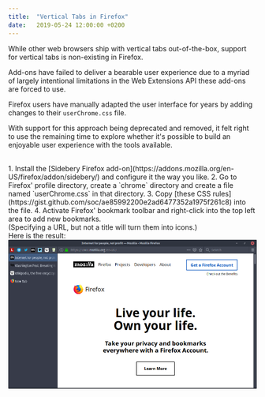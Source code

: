 ```yaml
---
title:  "Vertical Tabs in Firefox"
date:   2019-05-24 12:00:00 +0200
---
```


While other web browsers ship with vertical tabs out-of-the-box, support for vertical tabs is non-existing in Firefox.

Add-ons have failed to deliver a bearable user experience due to a myriad of largely intentional limitations in the
Web Extensions API these add-ons are forced to use.

Firefox users have manually adapted the user interface for years by adding changes to their `userChrome.css` file.

With support for this approach being deprecated and removed, it felt right to use the remaining time to explore whether
it's possible to build an enjoyable user experience with the tools available.

<br/>
1. Install the [Sidebery Firefox add-on](https://addons.mozilla.org/en-US/firefox/addon/sidebery/) and configure it the way you like.
2. Go to Firefox' profile directory, create a `chrome` directory and create a file named `userChrome.css` in that directory.
3. Copy [these CSS rules](https://gist.github.com/soc/ae85992200e2ad6477352a1975f261c8) into the file.
4. Activate Firefox' bookmark toolbar and right-click into the top left area to add new bookmarks.<br/>
  (Specifying a URL, but not a title will turn them into icons.)

<br/>
Here is the result:

<img alt="Firefox with vertical tabs" src="/assets/img/firefox-with-vertical-tabs.png" style="width:1000px;height:auto"/>